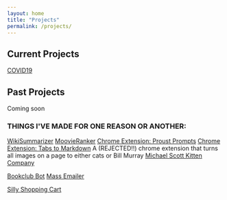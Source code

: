```yaml
---
layout: home
title: "Projects"
permalink: /projects/
---
```


## Current Projects

[COVID19](https://yesthisiskendra.github.io/COVID19)

## Past Projects

Coming soon

### THINGS I'VE MADE FOR ONE REASON OR ANOTHER:

[WikiSummarizer](http://wikisummarizer.herokuapp.com/)
[MoovieRanker](https://aaroncaraway.github.io/moovieranker/)
[Chrome Extension: Proust Prompts](https://chrome.google.com/webstore/detail/proust-prompts/egkfjfopadpmhjcmephkepgpplpbofpc?hl=en)
[Chrome Extension: Tabs to Markdown](https://chrome.google.com/webstore/detail/tabs-as-markdown/ajipphpanoaggohadhcfidefedclmhnn?hl=en)
A (REJECTED!!) chrome extension that turns all images on a page to either cats or Bill Murray 
[Michael Scott Kitten Company](http://michaelscottkittencompany.com/)

[Bookclub Bot](https://yesthisiskendra.github.io/projects/bookclubbot)
[Mass Emailer]((https://yesthisiskendra.github.io/projects/massemailer))

[Silly Shopping Cart](https://umjs-ecomm-live.herokuapp.com/)